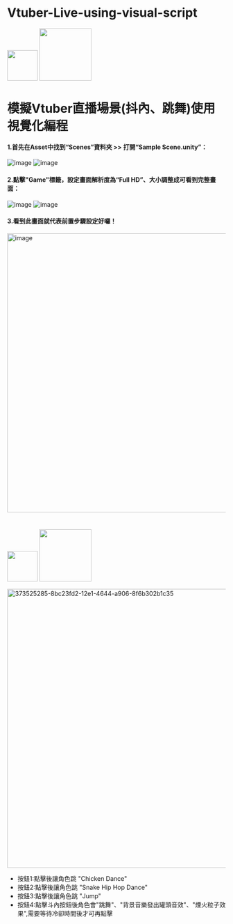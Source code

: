 # Vtuber-Live-using-visual-script
 

<img src="https://www.svgrepo.com/show/530504/set-up.svg" width="70px" /> <img src="https://memes.tw/user-text-tmp/1728269831888.png" width="120px" />


# 模擬Vtuber直播場景(抖內、跳舞)使用視覺化編程

#### 1.首先在Asset中找到“Scenes”資料夾 >> 打開“Sample Scene.unity”：

![image](https://github.com/user-attachments/assets/9505f11c-04e6-4ced-9f0b-514885da689e)
![image](https://github.com/user-attachments/assets/a64d9fda-ff81-4ed9-bd4c-a90260a0b063)


#### 2.點擊"Game"標籤，設定畫面解析度為“Full HD”、大小調整成可看到完整畫面：

![image](https://github.com/user-attachments/assets/49b3ad84-75a4-4ba4-9f13-8cee81a34ff5)
![image](https://github.com/user-attachments/assets/e7a2a6f6-da44-46b2-a5d1-3239b4fa56f4)

#### 3.看到此畫面就代表前置步驟設定好囉！

<img width="641" alt="image" src="https://github.com/user-attachments/assets/8bc23fd2-12e1-4644-a906-8f6b302b1c35">

#
<img src="https://www.svgrepo.com/show/425254/balls-basketball.svg" width="70px" /> <img src="https://memes.tw/user-text-tmp/1728269999898.png" width="120px" />

<img width="641" alt="373525285-8bc23fd2-12e1-4644-a906-8f6b302b1c35" src="https://github.com/user-attachments/assets/764d9c6a-38a5-47ff-a7ce-4e0e61ffad12">

* 按鈕1:點擊後讓角色跳 "Chicken Dance"
* 按鈕2:點擊後讓角色跳 "Snake Hip Hop Dance"
* 按鈕3:點擊後讓角色跳 "Jump"
* 按鈕4:點擊斗內按鈕後角色會"跳舞"、"背景音樂發出罐頭音效"、"煙火粒子效果",需要等待冷卻時間後才可再點擊
